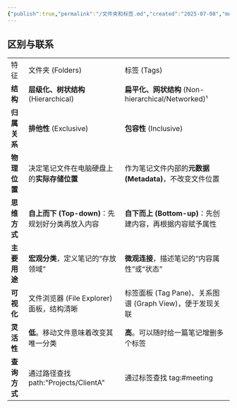 ```yaml
---
{"publish":true,"permalink":"/文件夹和标签.md","created":"2025-07-08","modified":"2025-07-09","published":"2025-07-09T18:06:59.103+08:00","cssclasses":""}
---
```



## 区别与联系

|   |   |   |
|---|---|---|
|特征|文件夹 (Folders)|标签 (Tags)|
|**结构**|**层级化、树状结构** (Hierarchical)|**扁平化、网状结构** (Non-hierarchical/Networked)¹|
|**归属关系**|**排他性** (Exclusive)|**包容性** (Inclusive)|
|**物理位置**|决定笔记文件在电脑硬盘上的**实际存储位置**|作为笔记文件内部的**元数据 (Metadata)**，不改变文件位置|
|**思维方式**|**自上而下 (Top-down)**：先规划好分类再放入内容|**自下而上 (Bottom-up)**：先创建内容，再根据内容赋予属性|
|**主要用途**|**宏观分类**，定义笔记的“存放领域”|**微观连接**，描述笔记的“内容属性”或“状态”|
|**可视化**|文件浏览器 (File Explorer) 面板，结构清晰|标签面板 (Tag Pane)、关系图谱 (Graph View)，便于发现关联|
|**灵活性**|**低**。移动文件意味着改变其唯一分类|**高**。可以随时给一篇笔记增删多个标签|
|**查询方式**|通过路径查找 ⁠path:"Projects/ClientA"|通过标签查找 ⁠tag:#meeting|
